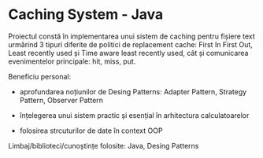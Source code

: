 # Caching System - Java
Proiectul constă în implementarea unui sistem de caching pentru fișiere text urmărind 3 tipuri diferite de politici de replacement cache: First In First Out, Least recently used și Time aware least recently used, cât și comunicarea evenimentelor principale: hit, miss, put.

Beneficiu personal:

- aprofundarea noțiunilor de Desing Patterns: Adapter Pattern, Strategy Pattern, Observer Pattern

- înțelegerea unui sistem practic și esențial în arhitectura calculatoarelor

- folosirea strcuturilor de date în context OOP

Limbaj/biblioteci/cunoștințe folosite: Java, Desing Patterns
